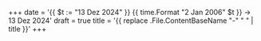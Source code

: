 +++
date = '{{ $t := "13 Dez 2024" }}
        {{ time.Format "2 Jan 2006" $t }} → 13 Dez 2024'
draft = true
title = '{{ replace .File.ContentBaseName "-" " " | title }}'
+++
